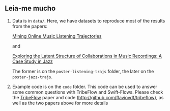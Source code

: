 Leia-me mucho
-------------

  1. Data is in `data/`. Here, we have datasets to reproduce most of
      the results from the papers:
      
      [Mining Online Music Listening Trajectories](https://flaviovdf.github.io/papers/figueiredo2016-ismir-musictraj.pdf)
      
      and 
      
      [Exploring the Latent Structure of Collaborations in Music Recordings: A Case Study in Jazz](https://flaviovdf.github.io/papers/andrade2016-jazz.pdf) 
      
      The former is on the `poster-listening-trajs` folder, the later on the
      `poster-jazz-trajs`.

  1. Example code is on the `code` folder. This code can be used to answer
     some common questions with TribeFlow and Swift-Flows. Please check
     the [TribeFlow](https://flaviovdf.github.io/papers/figueiredo2016-www.pdf) 
     paper and code (http://github.com/flaviovdf/tribeflow), as well as the two 
     papers above for more details

